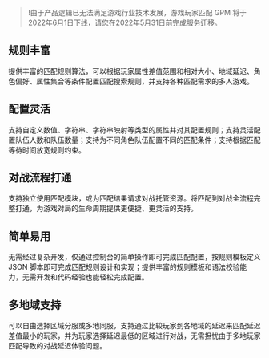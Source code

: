 >!由于产品逻辑已无法满足游戏行业技术发展，游戏玩家匹配 GPM 将于2022年6月1日下线，请您在2022年5月31日前完成服务迁移。

## 规则丰富

提供丰富的匹配规则算法，可以根据玩家属性差值范围和相对大小、地域延迟、角色偏好、属性集合等条件配置匹配搜索规则，并支持各种匹配需求的多人游戏。

## 配置灵活

支持自定义数值、字符串、字符串映射等类型的属性并对其配置规则；支持灵活配置队伍人数和队伍数量；支持为不同角色队伍配置不同的匹配条件；支持根据匹配等待时间放宽规则约束。

## 对战流程打通

支持独立使用匹配模块，或为匹配结果请求对战托管资源。将匹配到对战全流程完整打通，为游戏对局的生命周期提供更便捷、更灵活的支持。

## 简单易用

无需经过复杂开发，仅通过控制台的简单操作即可完成匹配配置，按规则模板定义 JSON 脚本即可完成匹配规则设计和实现；提供丰富的规则模板和语法校验能力，无需开发和代码经验也能轻松完成配置。

## 多地域支持

可以自由选择区域分服或多地同服，支持通过比较玩家到各地域的延迟来匹配延迟差值最小的玩家，并为玩家选择延迟最低的区域进行对战，无需担忧由于多地玩家匹配导致的对战延迟体验问题。


